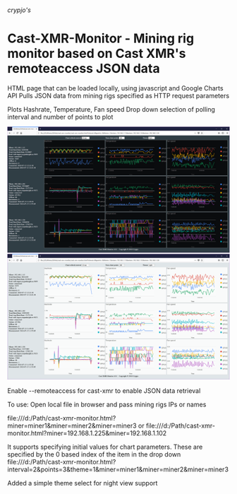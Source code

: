 ###### crypjo's 
# Cast-XMR-Monitor - Mining rig monitor based on Cast XMR's remoteaccess JSON data

HTML page that can be loaded locally, using javascript and Google Charts API
Pulls JSON data from mining rigs specified as HTTP request parameters

Plots Hashrate, Temperature, Fan speed
Drop down selection of polling interval and number of points to plot
<p align="center">
<img src="https://github.com/crypjo/cast-xmr-monitor/blob/master/img/cast-xmr-monitor-theme-dark.png" width="600">

<img src="https://github.com/crypjo/cast-xmr-monitor/blob/master/img/cast-xmr-monitor-theme-light.png" width="600">
</p>

Enable --remoteaccess for cast-xmr to enable JSON data retrieval

To use:
Open local file in browser and pass mining rigs IPs or names

file:///d:/Path/cast-xmr-monitor.html?miner=miner1&miner=miner2&miner=miner3
or
file:///d:/Path/cast-xmr-monitor.html?miner=192.168.1.225&miner=192.168.1.102

It supports specifying initial values for chart parameters.  These are specified by the 0 based index of the item in the drop down
file:///d:/Path/cast-xmr-monitor.html?interval=2&points=3&theme=1&miner=miner1&miner=miner2&miner=miner3

Added a simple theme select for night view support
